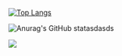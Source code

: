 [![Top Langs](https://github-readme-stats.vercel.app/api/top-langs/?username=nothearty&layout=compact&theme=onedark&show_icons=true)](https://github.com/anuraghazra/github-readme-stats)


![Anurag's GitHub statasdasds](https://github-readme-stats.vercel.app/api?username=nothearty&show_icons=true&theme=transparent)


<picture>
<source 
  srcset="https://github-readme-stats.vercel.app/api?username=anuraghazra&show_icons=true&theme=dark"
  media="(prefers-color-scheme: dark)"
/>
<source
  srcset="https://github-readme-stats.vercel.app/api?username=anuraghazra&show_icons=true"
  media="(prefers-color-scheme: light), (prefers-color-scheme: no-preference)"
/>
<img src="https://github-readme-stats.vercel.app/api?username=anuraghazra&show_icons=true" />
</picture>
